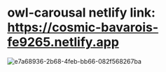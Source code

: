 # owl-carousal netlify link: https://cosmic-bavarois-fe9265.netlify.app
![e7a68936-2b68-4feb-bb66-082f568267ba](https://user-images.githubusercontent.com/111347556/226201090-b4b85915-f4c2-4526-98f0-bc22c2e66557.jpg)
